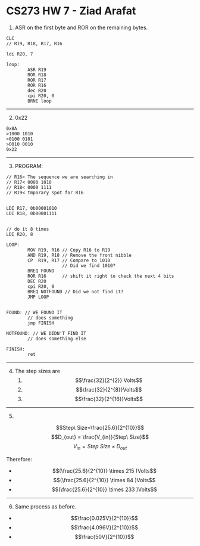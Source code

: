 # CS273 HW 7 - Ziad Arafat

1. ASR on the first byte and ROR on the remaining bytes.
```
CLC 
// R19, R18, R17, R16 

ldi R20, 7     

loop:
        ASR R19
        ROR R18
        ROR R17
        ROR R16
        dec R20 
        cpi R20, 0 
        BRNE loop 
```
---

2. 0x22
```
0x8A
>1000 1010
>0100 0101
>0010 0010
0x22
```
---
3. PROGRAM:
```
// R16< The sequence we are searching in
// R17< 0000 1010
// R18< 0000 1111
// R19< tmporary spot for R16


LDI R17, 0b00001010
LDI R18, 0b00001111


// do it 8 times 
LDI R20, 8

LOOP:
        MOV R19, R16 // Copy R16 to R19
        AND R19, R18 // Remove the front nibble
        CP  R19, R17 // Compare to 1010
                     // Did we find 1010?
        BREQ FOUND
        ROR R16      // shift it right to check the next 4 bits 
        DEC R20 
        cpi R20, 0   
        BREQ NOTFOUND // Did we not find it? 
        JMP LOOP


FOUND: // WE FOUND IT 
        // does something
        jmp FINISH

NOTFOUND: // WE DIDN'T FIND IT 
        // does something else

FINISH:
        ret

```
---
4. The step sizes are
   1. $$\frac{32}{2^{2}} Volts$$
   2. $$\frac{32}{2^{8}}Volts$$
   3. $$\frac{32}{2^{16}}Volts$$

---
5. 
$$Step\ Size=\frac{25.6}{2^{10}}$$ 
$$D_{out} = \frac{V_{in}}{Step\ Size}$$
$$V_{in} = Step\ Size \times D_{out}$$

Therefore:

- $$(\frac{25.6}{2^{10}} \times 215 )Volts$$
- $$(\frac{25.6}{2^{10}} \times 84 )Volts$$
- $$(\frac{25.6}{2^{10}} \times 233 )Volts$$

---
6. Same process as before.
- $$\frac{0.025V}{2^{10}}$$
- $$\frac{4.096V}{2^{10}}$$
- $$\frac{50V}{2^{10}}$$